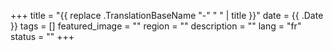 +++
title =  "{{ replace .TranslationBaseName "-" " " | title }}"
date = {{ .Date }}
tags = []
featured_image = ""
region = ""
description = ""
lang = "fr"
status = ""
+++
